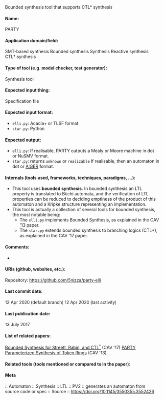 Bounded synthesis tool that supports CTL* synthesis

#### Name:
PARTY

#### Application domain/field:
SMT-based synthesis
Bounded synthesis
Synthesis
Reactive synthesis
CTL* synthesis

#### Type of tool (e.g. model checker, test generator):
Synthesis tool

#### Expected input thing:
Specification file

#### Expected input format:
- `elli.py`: Acacia+ or TLSF format
- `star.py`: Python

#### Expected output:
- `elli.py`: If realisable, PARTY outputs a Mealy or Moore machine in dot or NuSMV format.
- `star.py`: returns `unknown` or `realizable`
If realisable, then an automaton in dot or [AIGER](../../Formats/AIGER.md) format.

#### Internals (tools used, frameworks, techniques, paradigms, ...):
- This tool uses **bounded synthesis**. In bounded synthesis an LTL property is translated to Büchi automata, and the verification of LTL properties can be reduced to deciding emptiness of the product of this automaton and a Kripke structure representing an implementation.
- This tool is actually a collection of several tools for bounded synthesis, the most notable being:
    - The `elli.py` implements Bounded Synthesis, as explained in the CAV '13 paper.
    - The `star.py` extends bounded synthesis to branching logics (CTL*), as explained in the CAV '17 paper.

#### Comments:
-

#### URIs (github, websites, etc.):
Repository: https://github.com/5nizza/party-elli

#### Last commit date:
12 Apr 2020 (default branch)
12 Apr 2020 (last activity)

#### Last publication date:
13 July 2017

#### List of related papers:
[Bounded Synthesis for Streett, Rabin, and $\text {CTL}^{*}$](https://doi.org/10.1007/978-3-319-63390-9_18) (CAV '17)
[PARTY Parameterized Synthesis of Token Rings](https://doi.org/10.1007/978-3-642-39799-8_66) (CAV '13)

#### Related tools (tools mentioned or compared to in the paper):

#### Meta
:: Automaton
:: Synthesis
:: LTL
:: PV2 :: generates an automaton from source code or spec
:: Source :: https://doi.org/10.1145/3550355.3552426
